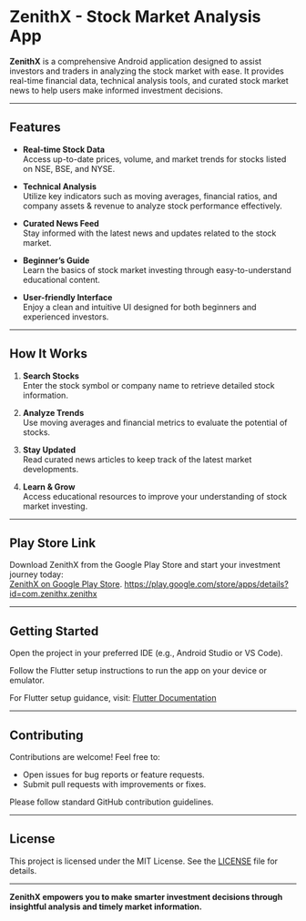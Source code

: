 # ZenithX - Stock Market Analysis App

**ZenithX** is a comprehensive Android application designed to assist investors and traders in analyzing the stock market with ease. It provides real-time financial data, technical analysis tools, and curated stock market news to help users make informed investment decisions.

---

## Features

- **Real-time Stock Data**  
  Access up-to-date prices, volume, and market trends for stocks listed on NSE, BSE, and NYSE.

- **Technical Analysis**  
  Utilize key indicators such as moving averages, financial ratios, and company assets & revenue to analyze stock performance effectively.

- **Curated News Feed**  
  Stay informed with the latest news and updates related to the stock market.

- **Beginner’s Guide**  
  Learn the basics of stock market investing through easy-to-understand educational content.

- **User-friendly Interface**  
  Enjoy a clean and intuitive UI designed for both beginners and experienced investors.

---

## How It Works

1. **Search Stocks**  
   Enter the stock symbol or company name to retrieve detailed stock information.

2. **Analyze Trends**  
   Use moving averages and financial metrics to evaluate the potential of stocks.

3. **Stay Updated**  
   Read curated news articles to keep track of the latest market developments.

4. **Learn & Grow**  
   Access educational resources to improve your understanding of stock market investing.

---

## Play Store Link

Download ZenithX from the Google Play Store and start your investment journey today:  
[ZenithX on Google Play Store](https://play.google.com/store/apps/details?id=com.zenithx.zenithx).
https://play.google.com/store/apps/details?id=com.zenithx.zenithx

---

## Getting Started

Open the project in your preferred IDE (e.g., Android Studio or VS Code).

Follow the Flutter setup instructions to run the app on your device or emulator.

For Flutter setup guidance, visit: [Flutter Documentation](https://flutter.dev/docs/get-started/install)

---

## Contributing

Contributions are welcome! Feel free to:

- Open issues for bug reports or feature requests.
- Submit pull requests with improvements or fixes.

Please follow standard GitHub contribution guidelines.

---

## License

This project is licensed under the MIT License. See the [LICENSE](LICENSE) file for details.

---

**ZenithX empowers you to make smarter investment decisions through insightful analysis and timely market information.**

